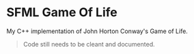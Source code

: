 # SFML Game Of Life

My C++ implementation of John Horton Conway's Game of Life.

> Code still needs to be cleant and documented.
